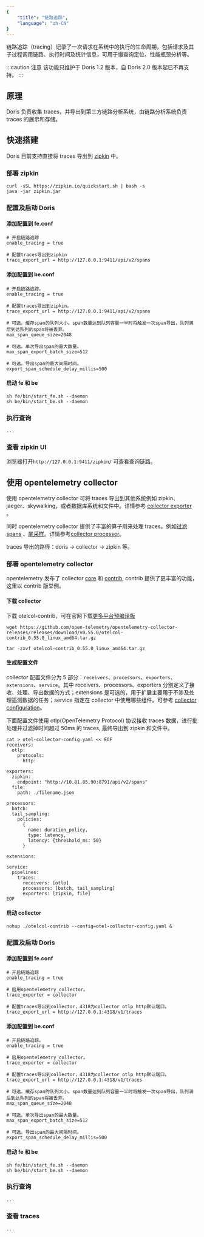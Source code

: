 ```yaml
---
{
    "title": "链路追踪",
    "language": "zh-CN"
}
---
```


链路追踪（tracing）记录了一次请求在系统中的执行的生命周期，包括请求及其子过程调用链路、执行时间及统计信息，可用于慢查询定位、性能瓶颈分析等。

:::caution 注意
该功能只维护于 Doris 1.2 版本，自 Doris 2.0 版本起已不再支持。
:::

## 原理

Doris 负责收集 traces，并导出到第三方链路分析系统，由链路分析系统负责 traces 的展示和存储。

## 快速搭建
Doris 目前支持直接将 traces 导出到 [zipkin](https://zipkin.io/) 中。

### 部署 zipkin

```
curl -sSL https://zipkin.io/quickstart.sh | bash -s
java -jar zipkin.jar
```

### 配置及启动 Doris

#### 添加配置到 fe.conf

```
# 开启链路追踪
enable_tracing = true

# 配置traces导出到zipkin
trace_export_url = http://127.0.0.1:9411/api/v2/spans
```

#### 添加配置到 be.conf
```
# 开启链路追踪。
enable_tracing = true

# 配置traces导出到zipkin。
trace_export_url = http://127.0.0.1:9411/api/v2/spans

# 可选。缓存span的队列大小。span数量达到队列容量一半时将触发一次span导出，队列满后到达队列的span将被丢弃。
max_span_queue_size=2048

# 可选。单次导出span的最大数量。
max_span_export_batch_size=512

# 可选。导出span的最大间隔时间。
export_span_schedule_delay_millis=500
```

#### 启动 fe 和 be
```
sh fe/bin/start_fe.sh --daemon
sh be/bin/start_be.sh --daemon
```

### 执行查询
```
...
```

### 查看 zipkin UI

浏览器打开`http://127.0.0.1:9411/zipkin/` 可查看查询链路。

## 使用 opentelemetry collector

使用 opentelemetry collector 可将 traces 导出到其他系统例如 zipkin、jaeger、skywalking，或者数据库系统和文件中。详情参考 [collector exporter](https://github.com/open-telemetry/opentelemetry-collector-contrib/tree/main/exporter) 。

同时 opentelemetry collector 提供了丰富的算子用来处理 traces。例如[过滤 spans](https://github.com/open-telemetry/opentelemetry-collector-contrib/tree/main/processor/filterprocessor) 、[尾采样](hhttps://github.com/open-telemetry/opentelemetry-collector-contrib/tree/main/processor/tailsamplingprocessor)。详情参考[collector processor](https://github.com/open-telemetry/opentelemetry-collector-contrib/tree/main/processor)。

traces 导出的路径：doris -> collector -> zipkin 等。

### 部署 opentelemetry collector

opentelemetry 发布了 collector [core](https://github.com/open-telemetry/opentelemetry-collector) 和 [contrib](https://github.com/open-telemetry/opentelemetry-collector-contrib), contrib 提供了更丰富的功能，这里以 contrib 版举例。

#### 下载 collector

下载 otelcol-contrib，可在官网下载[更多平台预编译版](https://github.com/open-telemetry/opentelemetry-collector-releases/releases)

```
wget https://github.com/open-telemetry/opentelemetry-collector-releases/releases/download/v0.55.0/otelcol-contrib_0.55.0_linux_amd64.tar.gz

tar -zxvf otelcol-contrib_0.55.0_linux_amd64.tar.gz
```

#### 生成配置文件

collector 配置文件分为 5 部分：`receivers`、`processors`、`exporters`、`extensions`、`service`。其中 receivers、processors、exporters 分别定义了接收、处理、导出数据的方式；extensions 是可选的，用于扩展主要用于不涉及处理遥测数据的任务；service 指定在 collector 中使用哪些组件。可参考 [collector configuration](https://opentelemetry.io/docs/collector/deployment/)。

下面配置文件使用 otlp(OpenTelemetry Protocol) 协议接收 traces 数据，进行批处理并过滤掉时间超过 50ms 的 traces, 最终导出到 zipkin 和文件中。
```
cat > otel-collector-config.yaml << EOF
receivers:
  otlp:
    protocols:
      http:

exporters:
  zipkin:
    endpoint: "http://10.81.85.90:8791/api/v2/spans"
  file:
    path: ./filename.json

processors:
  batch:
  tail_sampling:
    policies:
      {
        name: duration_policy,
        type: latency,
        latency: {threshold_ms: 50}
      }

extensions:

service:
  pipelines:
    traces:
      receivers: [otlp]
      processors: [batch, tail_sampling]
      exporters: [zipkin, file]
EOF
```

#### 启动 collector

```
nohup ./otelcol-contrib --config=otel-collector-config.yaml &
```

### 配置及启动 Doris

#### 添加配置到 fe.conf

```
# 开启链路追踪
enable_tracing = true

# 启用opentelemetry collector。
trace_exporter = collector

# 配置traces导出到collector，4318为collector otlp http默认端口。
trace_export_url = http://127.0.0.1:4318/v1/traces
```

#### 添加配置到 be.conf
```
# 开启链路追踪。
enable_tracing = true

# 启用opentelemetry collector。
trace_exporter = collector

# 配置traces导出到collector，4318为collector otlp http默认端口。
trace_export_url = http://127.0.0.1:4318/v1/traces

# 可选。缓存span的队列大小。span数量达到队列容量一半时将触发一次span导出，队列满后到达队列的span将被丢弃。
max_span_queue_size=2048

# 可选。单次导出span的最大数量。
max_span_export_batch_size=512

# 可选。导出span的最大间隔时间。
export_span_schedule_delay_millis=500
```

#### 启动 fe 和 be
```
sh fe/bin/start_fe.sh --daemon
sh be/bin/start_be.sh --daemon
```

### 执行查询
```
...
```
### 查看 traces
```
...
```

